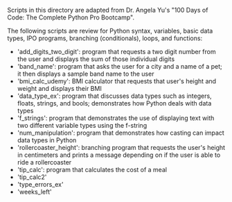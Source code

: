 Scripts in this directory are adapted from Dr. Angela Yu's "100 Days of Code: The Complete Python Pro Bootcamp".

The following scripts are review for Python syntax, variables, basic data types, IPO programs, branching (conditionals), loops, and functions:
- 'add_digits_two_digit': program that requests a two digit number from the user and displays the sum of those individual digits
- 'band_name': program that asks the user for a city and a name of a pet; it then displays a sample band name to the user
- 'bmi_calc_udemy': BMI calculator that requests that user's height and weight and displays their BMI
- 'data_type_ex': program that discusses data types such as integers, floats, strings, and bools; demonstrates how Python deals with data types
- 'f_strings': program that demonstrates the use of displaying text with two different variable types using the f-string
- 'num_manipulation': program that demonstrates how casting can impact data types in Python
- 'rollercoaster_height': branching program that requests the user's height in centimeters and prints a message depending on if the user is able to ride a rollercoaster
- 'tip_calc': program that calculates the cost of a meal 
- 'tip_calc2'
- 'type_errors_ex'
- 'weeks_left'

